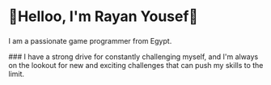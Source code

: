 
# 👋Helloo, I'm Rayan Yousef👋

### <p  align="center">
 I am a passionate game programmer from Egypt.
</p>
###  I have a strong drive for constantly challenging myself, and I'm always on the lookout for new and exciting challenges that can push my skills to the limit.
